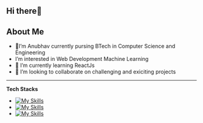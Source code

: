 **Hi there**👋
---
**About Me**
---

- 👀I’m Anubhav currently pursing BTech in Computer Science and Engineering
- I’m interested in Web Development Machine Learning 
- 🌱 I’m currently learning ReactJs
- 💞️ I’m looking to collaborate on challenging and exiciting projects
 ---
**Tech Stacks**
- [![My Skills](https://skillicons.dev/icons?i=c)](https://skillicons.dev)
- [![My Skills](https://skillicons.dev/icons?i=js,html,css)](https://skillicons.dev)
- [![My Skills](https://skillicons.dev/icons?i=react,nodejs)](https://skillicons.dev)



